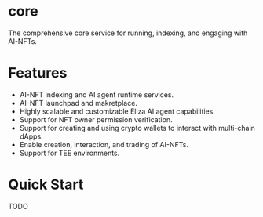 # core
The comprehensive core service for running, indexing, and engaging with AI-NFTs.

# Features
- AI-NFT indexing and AI agent runtime services.
- AI-NFT launchpad and makretplace.
- Highly scalable and customizable Eliza AI agent capabilities.
- Support for NFT owner permission verification.
- Support for creating and using crypto wallets to interact with multi-chain dApps.
- Enable creation, interaction, and trading of AI-NFTs.
- Support for TEE environments.

# Quick Start
TODO
